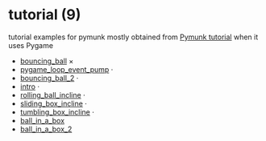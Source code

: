 # tutorial (9)
tutorial examples for pymunk mostly obtained from [Pymunk tutorial](https://pymunk-tutorial.readthedocs.io/en/latest/) when it uses Pygame

+ [bouncing_ball](bouncing_ball.ipynb) &times;
+ [pygame_loop_event_pump](pygame_loop_event_pump.ipynb) &middot;
+ [bouncing_ball_2](bouncing_ball_2.ipynb) &middot;
+ [intro](intro.ipynb) &middot;
+ [rolling_ball_incline](rolling_ball_incline.ipynb) &middot;
+ [sliding_box_incline](sliding_box_incline.ipynb) &middot;
+ [tumbling_box_incline](tumbling_box_incline.ipynb) &middot;
+ [ball_in_a_box](ball_in_a_box.ipynb)
+ [ball_in_a_box_2](ball_in_a_box_2.ipynb)
